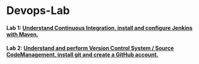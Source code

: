 # Devops-Lab

#### Lab 1: [ Understand Continuous Integration, install and configure Jenkins with Maven.](/Docs/2.md)
#### Lab 2: [Understand and perform Version Control System / Source CodeManagement, install git and create a GitHub account.](/Docs/3.md)